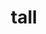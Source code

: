 ---
category: 4-letters
denotation: null
name: tall
reference_link: https://www.etymonline.com/word/tall
root_language: null
root_name: null
title: tall
type: free
word_sums:
- respelling: tall
  sum: 'Tall + '
---